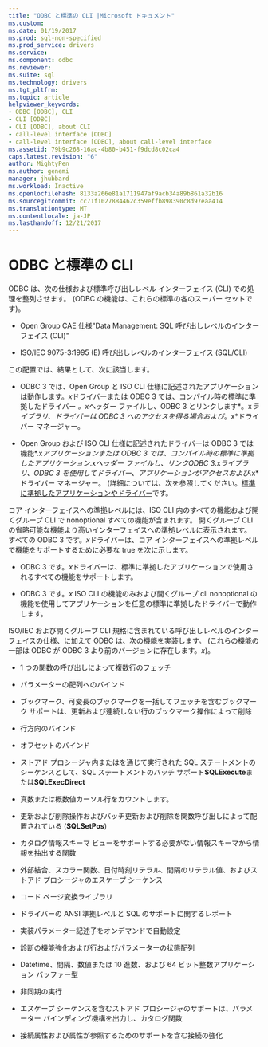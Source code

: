 ```yaml
---
title: "ODBC と標準の CLI |Microsoft ドキュメント"
ms.custom: 
ms.date: 01/19/2017
ms.prod: sql-non-specified
ms.prod_service: drivers
ms.service: 
ms.component: odbc
ms.reviewer: 
ms.suite: sql
ms.technology: drivers
ms.tgt_pltfrm: 
ms.topic: article
helpviewer_keywords:
- ODBC [ODBC], CLI
- CLI [ODBC]
- CLI [ODBC], about CLI
- call-level interface [ODBC]
- call-level interface [ODBC], about call-level interface
ms.assetid: 79b9c268-16ac-4b80-b451-f9dcd8c02ca4
caps.latest.revision: "6"
author: MightyPen
ms.author: genemi
manager: jhubbard
ms.workload: Inactive
ms.openlocfilehash: 8133a266e81a1711947af9acb34a89b861a32b16
ms.sourcegitcommit: cc71f1027884462c359effb898390c8d97eaa414
ms.translationtype: MT
ms.contentlocale: ja-JP
ms.lasthandoff: 12/21/2017
---
```

# <a name="odbc-and-the-standard-cli"></a>ODBC と標準の CLI
ODBC は、次の仕様および標準呼び出しレベル インターフェイス (CLI) での処理を整列させます。 (ODBC の機能は、これらの標準の各のスーパー セットです)。  
  
-   Open Group CAE 仕様"Data Management: SQL 呼び出しレベルのインターフェイス (CLI)"  
  
-   ISO/IEC 9075-3:1995 (E) 呼び出しレベルのインターフェイス (SQL/CLI)  
  
 この配置では、結果として、次に該当します。  
  
-   ODBC 3 では、Open Group と ISO CLI 仕様に記述されたアプリケーションは動作します。*x*ドライバーまたは ODBC 3 では、コンパイル時の標準に準拠したドライバー *。x*ヘッダー ファイルし、ODBC 3 とリンクします*。x*ライブラリ、ドライバーは ODBC 3 へのアクセスを得る場合および*。x*ドライバー マネージャー。  
  
-   Open Group および ISO CLI 仕様に記述されたドライバーは ODBC 3 では機能*.x*アプリケーションまたは ODBC 3 では、コンパイル時の標準に準拠したアプリケーション*.x*ヘッダー ファイルし、リンクODBC 3*.x*ライブラリ、ODBC 3 を使用してドライバー、アプリケーションがアクセスおよび*.x*ドライバー マネージャー。 (詳細については、次を参照してください。[標準に準拠したアプリケーションやドライバー](../../odbc/reference/develop-app/standards-compliant-applications-and-drivers.md)です。  
  
 コア インターフェイスへの準拠レベルには、ISO CLI 内のすべての機能および開くグループ CLI で nonoptional すべての機能が含まれます。 開くグループ CLI の省略可能な機能より高いインターフェイスへの準拠レベルに表示されます。 すべての ODBC 3 です。*x*ドライバーは、コア インターフェイスへの準拠レベルで機能をサポートするために必要な true を次に示します。  
  
-   ODBC 3 です。*x*ドライバーは、標準に準拠したアプリケーションで使用されるすべての機能をサポートします。  
  
-   ODBC 3 です。*x* ISO CLI の機能のみおよび開くグループ cli nonoptional の機能を使用してアプリケーションを任意の標準に準拠したドライバーで動作します。  
  
 ISO/IEC および開くグループ CLI 規格に含まれている呼び出しレベルのインターフェイスの仕様、に加えて ODBC は、次の機能を実装します。 (これらの機能の一部は ODBC が ODBC 3 より前のバージョンに存在します。*x*)。  
  
-   1 つの関数の呼び出しによって複数行のフェッチ  
  
-   パラメーターの配列へのバインド  
  
-   ブックマーク、可変長のブックマークを一括してフェッチを含むブックマーク サポートは、更新および連続しない行のブックマーク操作によって削除  
  
-   行方向のバインド  
  
-   オフセットのバインド  
  
-   ストアド プロシージャ内またはを通じて実行された SQL ステートメントのシーケンスとして、SQL ステートメントのバッチ サポート**SQLExecute**または**SQLExecDirect**  
  
-   真数または概数値カーソル行をカウントします。  
  
-   更新および削除操作およびバッチ更新および削除を関数呼び出しによって配置されている (**SQLSetPos**)  
  
-   カタログ情報スキーマ ビューをサポートする必要がない情報スキーマから情報を抽出する関数  
  
-   外部結合、スカラー関数、日付時刻リテラル、間隔のリテラル値、およびストアド プロシージャのエスケープ シーケンス  
  
-   コード ページ変換ライブラリ  
  
-   ドライバーの ANSI 準拠レベルと SQL のサポートに関するレポート  
  
-   実装パラメーター記述子をオンデマンドで自動設定  
  
-   診断の機能強化および行およびパラメーターの状態配列  
  
-   Datetime、間隔、数値または 10 進数、および 64 ビット整数アプリケーション バッファー型  
  
-   非同期の実行  
  
-   エスケープ シーケンスを含むストアド プロシージャのサポートは、パラメーター バインディング機構を出力し、カタログ関数  
  
-   接続属性および属性が参照するためのサポートを含む接続の強化
